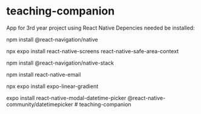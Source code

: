 # teaching-companion

App for 3rd year project using React Native
Depencies needed be installed:

npm install @react-navigation/native

npx expo install react-native-screens react-native-safe-area-context

npm install @react-navigation/native-stack

npm install react-native-email

npx expo install expo-linear-gradient

expo install react-native-modal-datetime-picker @react-native-community/datetimepicker
#   t e a c h i n g - c o m p a n i o n  
 